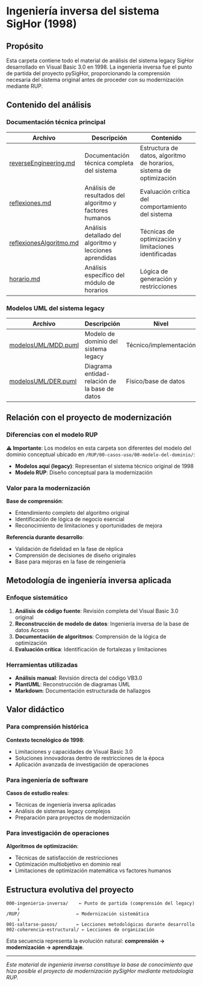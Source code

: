 # Ingeniería inversa del sistema SigHor (1998)

## Propósito

Esta carpeta contiene todo el material de análisis del sistema legacy SigHor desarrollado en Visual Basic 3.0 en 1998. La ingeniería inversa fue el punto de partida del proyecto pySigHor, proporcionando la comprensión necesaria del sistema original antes de proceder con su modernización mediante RUP.

## Contenido del análisis

### Documentación técnica principal

|Archivo|Descripción|Contenido|
|---------|-------------|-----------|
|[reverseEngineering.md](reverseEngineering.md)|Documentación técnica completa del sistema|Estructura de datos, algoritmo de horarios, sistema de optimización|
|[reflexiones.md](reflexiones.md)|Análisis de resultados del algoritmo y factores humanos|Evaluación crítica del comportamiento del sistema|
|[reflexionesAlgoritmo.md](reflexionesAlgoritmo.md)|Análisis detallado del algoritmo y lecciones aprendidas|Técnicas de optimización y limitaciones identificadas|
|[horario.md](horario.md)|Análisis específico del módulo de horarios|Lógica de generación y restricciones|

### Modelos UML del sistema legacy

|Archivo|Descripción|Nivel|
|---------|-------------|-------|
|[modelosUML/MDD.puml](modelosUML/MDD.puml)|Modelo de dominio del sistema legacy|Técnico/implementación|
|[modelosUML/DER.puml](modelosUML/DER.puml)|Diagrama entidad-relación de la base de datos|Físico/base de datos|

## Relación con el proyecto de modernización

### Diferencias con el modelo RUP

**⚠️ Importante**: Los modelos en esta carpeta son diferentes del modelo del dominio conceptual ubicado en `/RUP/00-casos-uso/00-modelo-del-dominio/`:

- **Modelos aquí (legacy)**: Representan el sistema técnico original de 1998
- **Modelo RUP**: Diseño conceptual para la modernización

### Valor para la modernización

**Base de comprensión**:
- Entendimiento completo del algoritmo original
- Identificación de lógica de negocio esencial
- Reconocimiento de limitaciones y oportunidades de mejora

**Referencia durante desarrollo**:
- Validación de fidelidad en la fase de réplica
- Comprensión de decisiones de diseño originales
- Base para mejoras en la fase de reingeniería

## Metodología de ingeniería inversa aplicada

### Enfoque sistemático

1. **Análisis de código fuente**: Revisión completa del Visual Basic 3.0 original
2. **Reconstrucción de modelo de datos**: Ingeniería inversa de la base de datos Access
3. **Documentación de algoritmos**: Comprensión de la lógica de optimización
4. **Evaluación crítica**: Identificación de fortalezas y limitaciones

### Herramientas utilizadas

- **Análisis manual**: Revisión directa del código VB3.0
- **PlantUML**: Reconstrucción de diagramas UML
- **Markdown**: Documentación estructurada de hallazgos

## Valor didáctico

### Para comprensión histórica

**Contexto tecnológico de 1998**:
- Limitaciones y capacidades de Visual Basic 3.0
- Soluciones innovadoras dentro de restricciones de la época
- Aplicación avanzada de investigación de operaciones

### Para ingeniería de software

**Casos de estudio reales**:
- Técnicas de ingeniería inversa aplicadas
- Análisis de sistemas legacy complejos
- Preparación para proyectos de modernización

### Para investigación de operaciones

**Algoritmos de optimización**:
- Técnicas de satisfacción de restricciones
- Optimización multiobjetivo en dominio real
- Limitaciones de optimización matemática vs factores humanos

## Estructura evolutiva del proyecto

```
000-ingenieria-inversa/    ← Punto de partida (comprensión del legacy)
    ↓
/RUP/                     ← Modernización sistemática
    ↓  
001-saltarse-pasos/       ← Lecciones metodológicas durante desarrollo
002-coherencia-estructural/ ← Lecciones de organización
```

Esta secuencia representa la evolución natural: **comprensión → modernización → aprendizaje**.

---

*Este material de ingeniería inversa constituye la base de conocimiento que hizo posible el proyecto de modernización pySigHor mediante metodología RUP.*